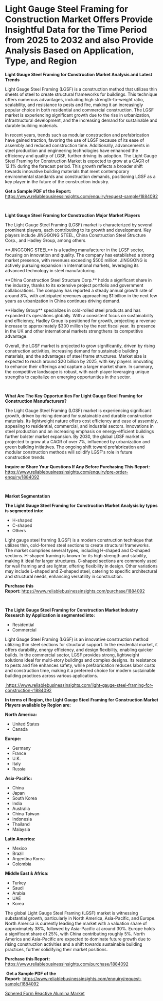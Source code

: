 <p><h1>Light Gauge Steel Framing for Construction Market Offers Provide Insightful Data for the Time Period from 2025 to 2032 and also Provide Analysis Based on Application, Type, and Region</h1></p><p><strong>Light Gauge Steel Framing for Construction Market Analysis and Latest Trends</strong></p>
<p><p>Light Gauge Steel Framing (LGSF) is a construction method that utilizes thin sheets of steel to create structural frameworks for buildings. This technique offers numerous advantages, including high strength-to-weight ratio, scalability, and resistance to pests and fire, making it an increasingly popular choice in both residential and commercial construction. The LGSF market is experiencing significant growth due to the rise in urbanization, infrastructural development, and the increasing demand for sustainable and durable building materials.</p><p>In recent years, trends such as modular construction and prefabrication have gained traction, favoring the use of LGSF because of its ease of assembly and reduced construction time. Additionally, advancements in steel production and engineering technologies have enhanced the efficiency and quality of LGSF, further driving its adoption. The Light Gauge Steel Framing for Construction Market is expected to grow at a CAGR of 12.1% during the forecast period. This growth reflects a broader shift towards innovative building materials that meet contemporary environmental standards and construction demands, positioning LGSF as a key player in the future of the construction industry.</p></p>
<p><strong>Get a Sample PDF of the Report:&nbsp;</strong> <a href="https://www.reliablebusinessinsights.com/enquiry/request-sample/1884092?utm_campaign=3076&utm_medium=2&utm_source=Github&utm_content=ia&utm_term=03042025&utm_id=light-gauge-steel-framing-for-construction">https://www.reliablebusinessinsights.com/enquiry/request-sample/1884092</a></p>
<p>&nbsp;</p>
<p><strong>Light Gauge Steel Framing for Construction Major Market Players</strong></p>
<p><p>The Light Gauge Steel Framing (LGSF) market is characterized by several prominent players, each contributing to its growth and development. Key players include JINGGONG STEEL, China Construction Steel Structure Corp., and Hadley Group, among others. </p><p>**JINGGONG STEEL** is a leading manufacturer in the LGSF sector, focusing on innovation and quality. The company has established a strong market presence, with revenues exceeding $500 million. JINGGONG is actively pursuing expansion in international markets, leveraging its advanced technology in steel manufacturing.</p><p>**China Construction Steel Structure Corp.** holds a significant share in the industry, thanks to its extensive project portfolio and government collaborations. The company has reported a steady annual growth rate of around 8%, with anticipated revenues approaching $1 billion in the next few years as urbanization in China continues driving demand.</p><p>**Hadley Group** specializes in cold-rolled steel products and has expanded its operations globally. With a consistent focus on sustainability and efficiency, Hadley Group is positioned for growth, projecting a revenue increase to approximately $300 million by the next fiscal year. Its presence in the UK and other international markets strengthens its competitive advantage.</p><p>Overall, the LGSF market is projected to grow significantly, driven by rising construction activities, increasing demand for sustainable building materials, and the advantages of steel frame structures. Market size is expected to reach around $20 billion by 2025, with key players innovating to enhance their offerings and capture a larger market share. In summary, the competitive landscape is robust, with each player leveraging unique strengths to capitalize on emerging opportunities in the sector.</p></p>
<p>&nbsp;</p>
<p><strong>What Are The Key Opportunities For Light Gauge Steel Framing for Construction Manufacturers?</strong></p>
<p><p>The Light Gauge Steel Framing (LGSF) market is experiencing significant growth, driven by rising demand for sustainable and durable construction materials. Its lightweight nature offers cost efficiency and ease of assembly, appealing to residential, commercial, and industrial sectors. Innovations in steel production and an increasing emphasis on energy-efficient buildings further bolster market expansion. By 2030, the global LGSF market is projected to grow at a CAGR of over 7%, influenced by urbanization and green building initiatives. The ongoing shift toward prefabrication and modular construction methods will solidify LGSF's role in future construction trends.</p></p>
<p><strong>Inquire or Share Your Questions If Any Before Purchasing This Report:</strong> <a href="https://www.reliablebusinessinsights.com/enquiry/pre-order-enquiry/1884092?utm_campaign=3076&utm_medium=2&utm_source=Github&utm_content=ia&utm_term=03042025&utm_id=light-gauge-steel-framing-for-construction">https://www.reliablebusinessinsights.com/enquiry/pre-order-enquiry/1884092</a></p>
<p>&nbsp;</p>
<p><strong>Market Segmentation</strong></p>
<p><strong>The Light Gauge Steel Framing for Construction Market Analysis by types is segmented into:</strong></p>
<p><ul><li>H-shaped</li><li>C-shaped</li><li>Others</li></ul></p>
<p><p>Light gauge steel framing (LGSF) is a modern construction technique that utilizes thin, cold-formed steel sections to create structural frameworks. The market comprises several types, including H-shaped and C-shaped sections. H-shaped framing is known for its high strength and stability, making it ideal for larger structures. C-shaped sections are commonly used for wall framing and are lighter, offering flexibility in design. Other variations may include L-shaped and Z-shaped steel, catering to specific architectural and structural needs, enhancing versatility in construction.</p></p>
<p><strong>Purchase this Report:&nbsp;</strong><a href="https://www.reliablebusinessinsights.com/purchase/1884092?utm_campaign=3076&utm_medium=2&utm_source=Github&utm_content=ia&utm_term=03042025&utm_id=light-gauge-steel-framing-for-construction">https://www.reliablebusinessinsights.com/purchase/1884092</a></p>
<p>&nbsp;</p>
<p><strong>The Light Gauge Steel Framing for Construction Market Industry Research by Application is segmented into:</strong></p>
<p><ul><li>Residential</li><li>Commercial</li></ul></p>
<p><p>Light Gauge Steel Framing (LGSF) is an innovative construction method utilizing thin steel sections for structural support. In the residential market, it offers durability, energy efficiency, and design flexibility, enabling quicker builds. In the commercial sector, LGSF provides strong, lightweight solutions ideal for multi-story buildings and complex designs. Its resistance to pests and fire enhances safety, while prefabrication reduces labor costs and construction time, making it a preferred choice for modern sustainable building practices across various applications.</p></p>
<p><a href="https://www.reliablebusinessinsights.com/light-gauge-steel-framing-for-construction-r1884092?utm_campaign=3076&utm_medium=2&utm_source=Github&utm_content=ia&utm_term=03042025&utm_id=light-gauge-steel-framing-for-construction">&nbsp;https://www.reliablebusinessinsights.com/light-gauge-steel-framing-for-construction-r1884092</a></p>
<p><strong>In terms of Region, the Light Gauge Steel Framing for Construction Market Players available by Region are:</strong></p>
<p>
    <p> <strong> North America: </strong>
        <ul>
            <li>United States</li>
            <li>Canada</li>
        </ul>
        </p> 
    <p> <strong> Europe: </strong>
        <ul>
            <li>Germany</li>
            <li>France</li>
            <li>U.K.</li>
            <li>Italy</li>
            <li>Russia</li>
        </ul>
        </p> 
    <p> <strong> Asia-Pacific: </strong>
        <ul>
            <li>China</li>
            <li>Japan</li>
            <li>South Korea</li>
            <li>India</li>
            <li>Australia</li>
            <li>China Taiwan</li>
            <li>Indonesia</li>
            <li>Thailand</li>
            <li>Malaysia</li>
        </ul>
        </p> 
    <p> <strong> Latin America: </strong>
        <ul>
            <li>Mexico</li>
            <li>Brazil</li>
            <li>Argentina Korea</li>
            <li>Colombia</li>
        </ul>
        </p> 
    <p> <strong> Middle East & Africa: </strong>
        <ul>
            <li>Turkey</li>
            <li>Saudi</li>
            <li>Arabia</li>
            <li>UAE</li>
            <li>Korea</li>
        </ul>
    </p>
    </p>
<p><p>The global Light Gauge Steel Framing (LGSF) market is witnessing substantial growth, particularly in North America, Asia-Pacific, and Europe. North America is currently leading the market with a valuation share of approximately 38%, followed by Asia-Pacific at around 30%. Europe holds a significant share of 25%, with China contributing roughly 5%. North America and Asia-Pacific are expected to dominate future growth due to rising construction activities and a shift towards sustainable building practices, further solidifying their market positions.</p></p>
<p><strong>Purchase this Report: </strong><a href="https://www.reliablebusinessinsights.com/purchase/1884092?utm_campaign=3076&utm_medium=2&utm_source=Github&utm_content=ia&utm_term=03042025&utm_id=light-gauge-steel-framing-for-construction">https://www.reliablebusinessinsights.com/purchase/1884092</a></p>
<p>&nbsp;<strong>Get a Sample PDF of the Report:&nbsp;&nbsp;</strong><a href="https://www.reliablebusinessinsights.com/enquiry/request-sample/1884092?utm_campaign=3076&utm_medium=2&utm_source=Github&utm_content=ia&utm_term=03042025&utm_id=light-gauge-steel-framing-for-construction">https://www.reliablebusinessinsights.com/enquiry/request-sample/1884092</a></p>
<p><strong></strong></p>
<p><p><a href="https://github.com/shopovdjondo/Market-Research-Report-List-1/blob/main/sphered-form-reactive-alumina-market.md?utm_campaign=3076&utm_medium=2&utm_source=Github&utm_content=ia&utm_term=03042025&utm_id=light-gauge-steel-framing-for-construction">Sphered Form Reactive Alumina Market</a></p></p>
